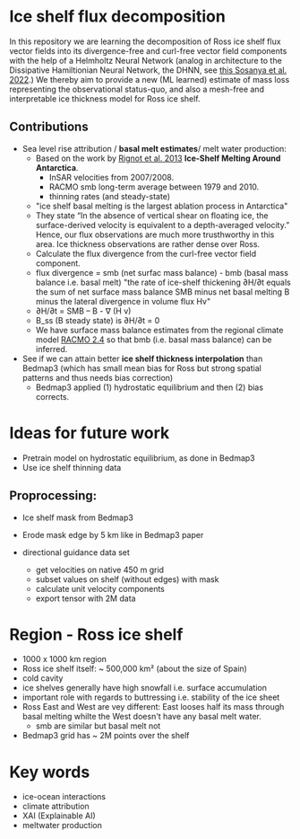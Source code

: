 # Ice shelf flux decomposition

In this repository we are learning the decomposition of Ross ice shelf flux vector fields into its divergence-free and curl-free vector field components with the help of a Helmholtz Neural Network (analog in architecture to the Dissipative Hamiltionian Neural Network, the DHNN, see [this Sosanya et al. 2022](https://arxiv.org/abs/2201.10085).) We thereby aim to provide a new (ML learned) estimate of mass loss representing the observational status-quo, and also a mesh-free and interpretable ice thickness model for Ross ice shelf.

## Contributions
- Sea level rise attribution / **basal melt estimates**/ melt water production: 
    - Based on the work by [Rignot et al. 2013](https://www.science.org/doi/epdf/10.1126/science.1235798) **Ice-Shelf Melting Around Antarctica**.
        - InSAR velocities from 2007/2008.
        - RACMO smb long-term average between 1979 and 2010.
        - thinning rates (and steady-state)
    - "ice shelf basal melting is the largest ablation process in Antarctica"
    - They state “In the absence of vertical shear on floating ice, the surface-derived velocity is equivalent to a depth-averaged velocity.” Hence, our flux observations are much more trusthworthy in this area. Ice thickness observations are rather dense over Ross.
    - Calculate the flux divergence from the curl-free vector field component.
    - flux divergence = smb (net surfac mass balance) - bmb (basal mass balance i.e. basal melt) "the rate of ice-shelf thickening ∂H/∂t equals the sum of net surface mass balance SMB minus net basal melting B minus the lateral divergence in volume flux Hv"
    - ∂H/∂t = SMB – B - ∇ (H v)
    - B_ss (B steady state) is ∂H/∂t = 0
    - We have surface mass balance estimates from the regional climate model [RACMO 2.4](https://tc.copernicus.org/articles/18/4065/2024/) so that bmb (i.e. basal mass balance) can be inferred.
- See if we can attain better **ice shelf thickness interpolation** than Bedmap3 (which has small mean bias for Ross but strong spatial patterns and thus needs bias correction)
    - Bedmap3 applied (1) hydrostatic equilibrium and then (2) bias corrects.

# Ideas for future work
- Pretrain model on hydrostatic equilibrium, as done in Bedmap3
- Use ice shelf thinning data

## Proprocessing:
- Ice shelf mask from Bedmap3
- Erode mask edge by 5 km like in Bedmap3 paper

- directional guidance data set
    - get velocities on native 450 m grid
    - subset values on shelf (without edges) with mask
    - calculate unit velocity components 
    - export tensor with 2M data

# Region - Ross ice shelf
- 1000 x 1000 km region
- Ross ice shelf itself: ~ 500,000 km² (about the size of Spain)
- cold cavity
- ice shelves generally have high snowfall i.e. surface accumulation
- important role with regards to buttressing i.e. stability of the ice sheet
- Ross East and West are vey different: East looses half its mass through basal melting whilte the West doesn't have any basal melt water.
    - smb are similar but basal melt not
- Bedmap3 grid has ~ 2M points over the shelf

# Key words
- ice-ocean interactions
- climate attribution
- XAI (Explainable AI)
- meltwater production
